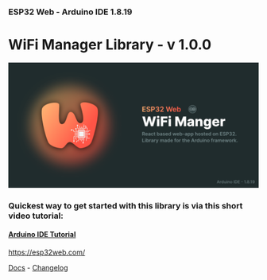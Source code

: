 ### ESP32 Web - Arduino IDE 1.8.19
# WiFi Manager Library - v 1.0.0

<img src="../github/Repository-Banner_ArduinoIDE.png">

### Quickest way to get started with this library is via this short video tutorial:
#### [Arduino IDE Tutorial](https://youtu.be/eBwcCf2p4uo)

https://esp32web.com/

[Docs](https://esp32web.com/docs) -
[Changelog](https://esp32web.com/changelog)
